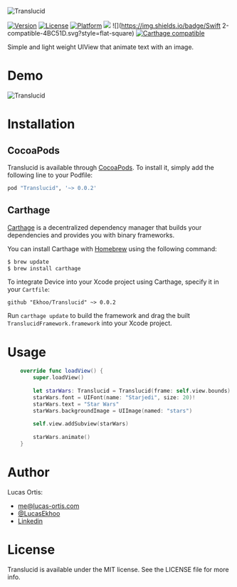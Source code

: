 ![Translucid](https://github.com/Ekhoo/Translucid/blob/master/Source/Asset/translucid.png)

[![Version](https://img.shields.io/cocoapods/v/Translucid.svg?style=flat)](http://cocoapods.org/pods/Translucid)
[![License](https://img.shields.io/cocoapods/l/Translucid.svg?style=flat)](http://cocoapods.org/pods/Translucid)
[![Platform](https://img.shields.io/cocoapods/p/Translucid.svg?style=flat)](http://cocoapods.org/pods/Translucid)
![](https://img.shields.io/badge/Supported-iOS8-4BC51D.svg?style=flat-square)
![](https://img.shields.io/badge/Swift 2-compatible-4BC51D.svg?style=flat-square)
[![Carthage compatible](https://img.shields.io/badge/Carthage-Compatible-brightgreen.svg?style=flat)](https://github.com/Carthage/Carthage)

Simple and light weight UIView that animate text with an image.

# Demo
![Translucid](https://github.com/Ekhoo/Translucid/blob/master/Example/Resources/demo.gif)

# Installation
## CocoaPods
Translucid is available through [CocoaPods](http://cocoapods.org). To install
it, simply add the following line to your Podfile:

```ruby
pod "Translucid", '~> 0.0.2'
```

## Carthage

[Carthage](https://github.com/Carthage/Carthage) is a decentralized dependency manager that builds your dependencies and provides you with binary frameworks.

You can install Carthage with [Homebrew](http://brew.sh/) using the following command:

```bash
$ brew update
$ brew install carthage
```

To integrate Device into your Xcode project using Carthage, specify it in your `Cartfile`:

```ogdl
github "Ekhoo/Translucid" ~> 0.0.2
```

Run `carthage update` to build the framework and drag the built `TranslucidFramework.framework` into your Xcode project.

# Usage
```swift
    override func loadView() {
        super.loadView()
        
        let starWars: Translucid = Translucid(frame: self.view.bounds)
        starWars.font = UIFont(name: "Starjedi", size: 20)!
        starWars.text = "Star Wars"
        starWars.backgroundImage = UIImage(named: "stars")
        
        self.view.addSubview(starWars)
        
        starWars.animate()
    }
```

# Author
Lucas Ortis:
- me@lucas-ortis.com
- [@LucasEkhoo](https://twitter.com/LucasEkhoo)
- [Linkedin](https://fr.linkedin.com/in/lucasortis)

# License

Translucid is available under the MIT license. See the LICENSE file for more info.
